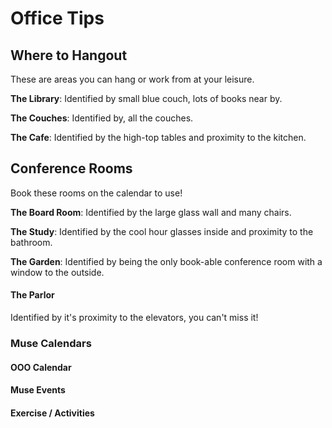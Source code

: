# Office Tips

## Where to Hangout
These are areas you can hang or work from at your leisure.

**The Library**: Identified by small blue couch, lots of books near by.

**The Couches**: Identified by, all the couches.

**The Cafe**: Identified by the high-top tables and proximity to the kitchen.



## Conference Rooms
Book these rooms on the calendar to use!

**The Board Room**: Identified by the large glass wall and many chairs.

**The Study**: Identified by the cool hour glasses inside and proximity to the bathroom.

**The Garden**: Identified by being the only book-able conference room with a window to the outside.

#### The Parlor
Identified by it's proximity to the elevators, you can't miss it!


### Muse Calendars

#### OOO Calendar

#### Muse Events

#### Exercise / Activities